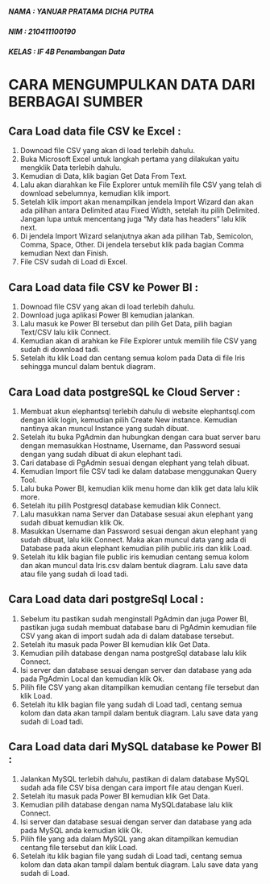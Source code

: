 ##### NAMA : YANUAR PRATAMA DICHA PUTRA

##### NIM : 210411100190

##### KELAS : IF 4B Penambangan Data

# CARA MENGUMPULKAN DATA DARI BERBAGAI SUMBER

## Cara Load data file CSV ke Excel :

1. Downoad file CSV yang akan di load terlebih dahulu.
2. Buka Microsoft Excel untuk langkah pertama yang dilakukan yaitu mengklik Data terlebih dahulu.
3. Kemudian di Data, klik bagian Get Data From Text.
4. Lalu akan diarahkan ke File Explorer untuk memilih file CSV yang telah di download sebelumnya, kemudian klik import.
5. Setelah klik import akan menampilkan jendela Import Wizard dan akan ada pilihan antara Delimited atau Fixed Width, setelah itu pilih Delimited. Jangan lupa untuk mencentang juga “My data has headers” lalu klik next.
6. Di jendela Import Wizard selanjutnya akan ada pilihan Tab, Semicolon, Comma, Space, Other. Di jendela tersebut klik pada bagian Comma kemudian Next dan Finish.
7. File CSV sudah di Load di Excel.

## Cara Load data file CSV ke Power BI :

1. Downoad file CSV yang akan di load terlebih dahulu.
2. Download juga aplikasi Power BI kemudian jalankan.
3. Lalu masuk ke Power BI tersebut dan pilih Get Data, pilih bagian Text/CSV lalu klik Connect.
4. Kemudian akan di arahkan ke File Explorer untuk memilih file CSV yang sudah di download tadi.
5. Setelah itu klik Load dan centang semua kolom pada Data di file Iris sehingga muncul dalam bentuk diagram.

## Cara Load data postgreSQL ke Cloud Server :

1. Membuat akun elephantsql terlebih dahulu di website elephantsql.com dengan klik login, kemudian pilih Create New instance. Kemudian nantinya akan muncul Instance yang sudah dibuat.
2. Setelah itu buka PgAdmin dan hubungkan dengan cara buat server baru dengan memasukkan Hostname, Username, dan Password sesuai dengan yang sudah dibuat di akun elephant tadi.
3. Cari database di PgAdmin sesuai dengan elephant yang telah dibuat.
4. Kemudian Import file CSV tadi ke dalam database menggunakan Query Tool.
5. Lalu buka Power BI, kemudian klik menu home dan klik get data lalu klik more. 
6. Setelah itu pilih Postgresql database kemudian klik Connect.
7. Lalu masukkan nama Server dan Database sesuai akun elephant yang sudah dibuat kemudian klik Ok.
8. Masukkan Username dan Password sesuai dengan akun elephant yang sudah dibuat, lalu klik Connect. Maka akan muncul data yang ada di Database pada akun elephant kemudian pilih public.iris dan klik Load.
9. Setelah itu klik bagian file public iris kemudian centang semua kolom dan akan muncul data Iris.csv dalam bentuk diagram. Lalu save data atau file yang sudah di load tadi.

## Cara Load data dari postgreSql Local :

1. Sebelum itu pastikan sudah menginstall PgAdmin dan juga Power BI, pastikan juga sudah membuat database baru di PgAdmin kemudian file CSV yang akan di import sudah ada di dalam database tersebut.
2. Setelah itu masuk pada Power BI kemudian klik Get Data.
3. Kemudian pilih database dengan nama postgreSql database lalu klik Connect.
4. Isi server dan database sesuai dengan server dan database yang ada pada PgAdmin Local dan kemudian klik Ok.
5. Pilih file CSV yang akan ditampilkan kemudian centang file tersebut dan klik Load.
6. Setelah itu klik bagian file yang sudah di Load tadi, centang semua kolom dan data akan tampil dalam bentuk diagram. Lalu save data yang sudah di Load tadi.

## Cara Load data dari MySQL database ke Power BI :

1. Jalankan MySQL terlebih dahulu, pastikan di dalam database MySQL sudah ada file CSV bisa dengan cara import file atau dengan Kueri.
2. Setelah itu masuk pada Power BI kemudian klik Get Data.
3. Kemudian pilih database dengan nama MySQLdatabase lalu klik Connect.
4. Isi server dan database sesuai dengan server dan database yang ada pada MySQL anda kemudian klik Ok.
5. Pilih file yang ada dalam MySQL yang akan ditampilkan kemudian centang file tersebut dan klik Load.
6. Setelah itu klik bagian file yang sudah di Load tadi, centang semua kolom dan data akan tampil dalam bentuk diagram. Lalu save data yang sudah di Load.
